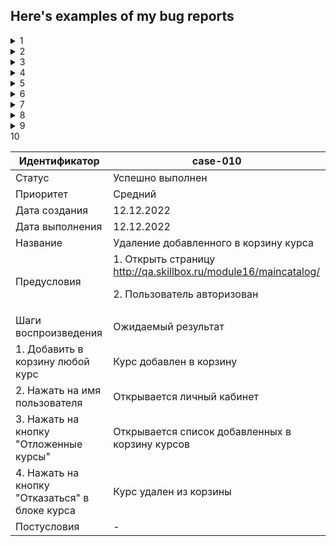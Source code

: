 ## Here's examples of my bug reports

 <details>
  <summary>1</summary>

| Идентификатор      |   case-001  |
| ----------- | ----------- |
| Статус   |   Успешно пройден      |
| Приоритет   |     Низкий    |
| Дата создания   |    12.12.2022     |
| Дата выполнения   |    12.12.2022     | 
| Название   |    Заказ товара зарегистрированным пользователем     |
| Предусловия   |   Открыта страница http://qa.skillbox.ru/module09/practice4/Catalog/index.html      |
| Шаги воспроизведения   |    Ожидаемый результат     |
|1. Нажать на карточку товара   |   Открывается страница с товаром      |
|2. Нажать на кнопку "Купить"  |     Появляется веб-форма для ввода данных покупателя    |
|3. Ввести номер телефона   |   Кнопка "Позвоните мне" становится активной   |
| Постусловия   |    -    |

</details>

<details>
  <summary>2</summary>

| Идентификатор      |    case-002     |
| ----------- | ----------- |
| Статус   |     Запланирован    |
| Приоритет   |     Низкий    |
| Дата создания   |    12.12.2022     |
| Дата выполнения   |    12.12.2022     | 
| Название   |     Отправка отзыва на товар незарегистрированным пользователем    |
| Предусловия   |   1. Открыта страница http://qa.skillbox.ru/module09/practice4/Catalog/index.html <p> 2. Пользователь зарегистрирован      |
| Шаги воспроизведения   |         |
| 1. Нажать на карточку товара   |     Открывается страница с товаром    |
| 2. Нажать на кнопку "Оставить отзыв о товаре"  |     Открывается веб-форма для ввода данных о товаре    |
| 3. Выставить любую оценку   |   Выставленная оценка отображается в поле   |
| 4. Ввести в поле "Имя" любую последовательность символов   |  Введённая последовательность отражается в поле    |
| 5. Выбрать любую дату покупки до текущей даты   |  Выбранная дата покупки отражается в поле    |
| 6. Выбрать любюй период использования   |    Период использования отображается в поле  |
| 7. Ввести в поле для отзыва любую последовательность символов   |   Введённая последовательность отображается в поле   |
| 8. Нажать на кнопку "Отправить"   |    Отображается подтверждение отправки и благодарность за отзыв  |
| Постусловия   |     -    |

</details>


<details>
  <summary>3</summary>

| Идентификатор      |  case-003   |
| ----------- | ----------- |
| Статус   |     Провален    |
| Приоритет   |     Низкий    |
| Дата создания   |     12.12.2022    |
| Дата выполнения   |     12.12.2022    | 
| Название   |    Отправка отзыва на сайт незарегистрированным пользователем    |
| Предусловия   |     Открыта страница http://qa.skillbox.ru/module09/practice4/Kontakty/index.html    |
| Шаги воспроизведения   |         |
|1. Ввести в поле "Имя" любую последовательность символов   |      Введённая последовательность отражается в поле   |
| 2.Ввести в поле "e-mail" валидный адрес почтового ящика  |    Введённый электронный ящик отражается в поле     |
| 3. Ввести в поле для отзыва любую последовательность символов   |    Введённая последовательность отображается в поле  |
| 4. Нажать на кнопку "Отправить"   |     Отображается подтверждение отправки и благодарность за отзыв    |
| Постусловия   |    -     |

</details>

<details>
  <summary>4</summary>

| Идентификатор      |   case-004  |
| ----------- | ----------- |
| Статус   |     Заблокирован    |
| Приоритет   |     Высокий    |
| Дата создания   |      12.12.2022   |
| Дата выполнения   |     12.12.2022    | 
| Название   |    Регистрация нового пользователя     |
| Предусловия   |      Открыта страница https://lm.skillbox.cc/qa_tester/module05/homework1/   |
| Шаги воспроизведения   |    Ожидаемый результат     |
|1. Заполнить поля корректными данными   |    В полях отображаются введённые данные     |
| 2. Согласиться с обработкой персональных данных  |    Появляется отметка в чекбоксе "Согласен на обработку персональных данных"     |
| 3. Нажать "Зарегистрироваться"   |   Отображается страница с подтверждением регистрации   |
| Постусловия   |      -   |

</details>

<details>
  <summary>5</summary>

| Идентификатор      |  case-005   |
| ----------- | ----------- |
| Статус   |     Отложен    |
| Приоритет   |     Высший    |
| Дата создания   |     12.12.2022    |
| Дата выполнения   |     12.12.2022    | 
| Название   |     Выполнение SQL-инъекции в форме авторизации    |
| Предусловия   |    Открыть страницу http://api-qa.skillbox.ru/practicesqli/auth.php     |
| Шаги воспроизведения   |     Ожидаемый результат    |
|1. Ввести в поле "Имя пользователя" tester'  |    Введенное имя пользователя отражается в поле     |
| 2. Ввести в поле "Пароль" 5s1rgNTs  |   В поле отображается соответствующее количеству символов пароля количество символов-масок      |
| 3. Нажать кнопку "Войти"   |    Отображается ошибка о некорректном заполненом поле "Имя пользователя"  |
| Постусловия   |   -      |

</details>

<details>
  <summary>6</summary>

| Идентификатор      |  case-006   |
| ----------- | ----------- |
| Статус   |     Успешно выполнен    |
| Приоритет   |     Средний    |
| Дата создания   |     12.12.2022    |
| Дата выполнения   |     12.12.2022    | 
| Название   |     Соответствие дизайна блока "Клиенты" в макете Figma и в приложении    |
| Предусловия   |    Открыть страницу http://qa.skillbox.ru/module19/     |
| Шаги воспроизведения   |     Ожидаемый результат    |
|1. Нажать на кнопку "Клиенты" в хэдере страницы  |    Страница прокручена до блока Клиенты     |
| 2. Открыть макет страницы https://www.figma.com/file/SexnFVxMVxh6h5vWispMKt/Online-cinema?node-id=0%3A1  |   Открыт макет страницы      |
| 3. Сравнить заголовки в макете и на странице   |    Дизайн макета и страницы идентичны  |
| Постусловия   |   -      |

</details>

<details>
  <summary>7</summary>

| Идентификатор      |  case-007   |
| ----------- | ----------- |
| Статус   |     Провален    |
| Приоритет   |    Высокий     |
| Дата создания   |     12.12.2022    |
| Дата выполнения   |     12.12.2022    | 
| Название   |     Работоспособность приложения при статусе сети "Поиск сети"    |
| Предусловия   |    Открыть Android Studio    |
| Шаги воспроизведения   |     Ожидаемый результат    |
|1. Изменить в Android Studio статус сети на "Поиск сети"  |    Статус сети изменен     |
| 2. Открыть приложение  |  Приложение открыто      |
| Постусловия   |   -      |

</details>

<details>
  <summary>8</summary>

| Идентификатор      |  case-008   |
| ----------- | ----------- |
| Статус   |     Отложен    |
| Приоритет   |     Низкий    |
| Дата создания   |     12.12.2022    |
| Дата выполнения   |     12.12.2022    | 
| Название   |     Отображение приложения на дисплеях с горизонтальным разрешением менее 920 пикселей    |
| Предусловия   |    Открыть страницу https://qa.skillbox.ru/module15/bignotes#/     |
| Шаги воспроизведения   |     Ожидаемый результат    |
|1. Открыть DevTools  |    DevTools открыт     |
| 2. Включить Toggle Device Toolbar  |   Toogle Device Toolbar включен      |
| 3. Выбрать горизонтальное разрешение 920 пикселей и менее   |    Страница отображается корректно, все элементы доступны для взаимодействия  |
| Постусловия   |   -      |

</details>

<details>
  <summary>9</summary>

| Идентификатор      |  case-009   |
| ----------- | ----------- |
| Статус   |     Высокий    |
| Приоритет   |     Провален    |
| Дата создания   |     12.12.2022    |
| Дата выполнения   |     12.12.2022    | 
| Название   |     Сохранение логина и пароля пользователя в cookie-файлах    |
| Предусловия   |    Открыть страницу http://qa.skillbox.ru/module16/autorization1/     |
| Шаги воспроизведения   |     Ожидаемый результат    |
|1. Заполнить все поля корректными данными  |    Данные отображены в полях     |
| 2. Нажать кнопку "Войти"  |   Пользователь авторизован      |
| 3. Открыть DevTools   |    DevTools открыт  |
| 4. Открыть вкладку Application   |    Вкладка Application открыт  |
| 5. Выбрать раздел Cookies | Вкладка Cookies открыта и не содержит логина и пароля пользователя
| Постусловия   |   -      |

</details>

[//]:  <details>
  <summary>10</summary>

| Идентификатор      |  case-010   |
| ----------- | ----------- |
| Статус   |     Успешно выполнен    |
| Приоритет   |     Средний    |
| Дата создания   |     12.12.2022    |
| Дата выполнения   |     12.12.2022    | 
| Название   |     Удаление добавленного в корзину курса    |
| Предусловия   |    1. Открыть страницу http://qa.skillbox.ru/module16/maincatalog/  <p> 2. Пользователь авторизован    |
| Шаги воспроизведения   |     Ожидаемый результат    |
| 1. Добавить в корзину любой курс |    Курс добавлен в корзину     |
| 2. Нажать на имя пользователя  |   Открывается личный кабинет      |
| 3. Нажать на кнопку "Отложенные курсы"   |   Открывается список добавленных в корзину курсов  |
| 4.  Нажать на кнопку "Отказаться" в блоке курса| Курс удален из корзины |
| Постусловия   |   -      |

</details>
